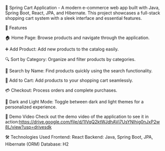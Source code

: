 🛒 Spring Cart Application - 
A modern e-commerce web app built with Java, Spring Boot, React, JPA, and Hibernate. This project showcases a full-stack shopping cart system with a sleek interface and essential features.

🌟 Features

🏠 Home Page: Browse products and navigate through the application.

➕ Add Product: Add new products to the catalog easily.

🔍 Sort by Category: Organize and filter products by categories.

🔎 Search by Name: Find products quickly using the search functionality.

🛒 Add to Cart: Add products to your shopping cart seamlessly.

💳 Checkout: Process orders and complete purchases.

🌙 Dark and Light Mode: Toggle between dark and light themes for a personalized experience.


🎥 Demo Video
Check out the demo video of the application to see it in action:https://drive.google.com/file/d/1IVqQ2ktWJdhAVi7UsYNlhig0nJxP2w8L/view?usp=drivesdk

🛠️ Technologies Used
Frontend: React
Backend: Java, Spring Boot, JPA, Hibernate (ORM)
Database: H2
